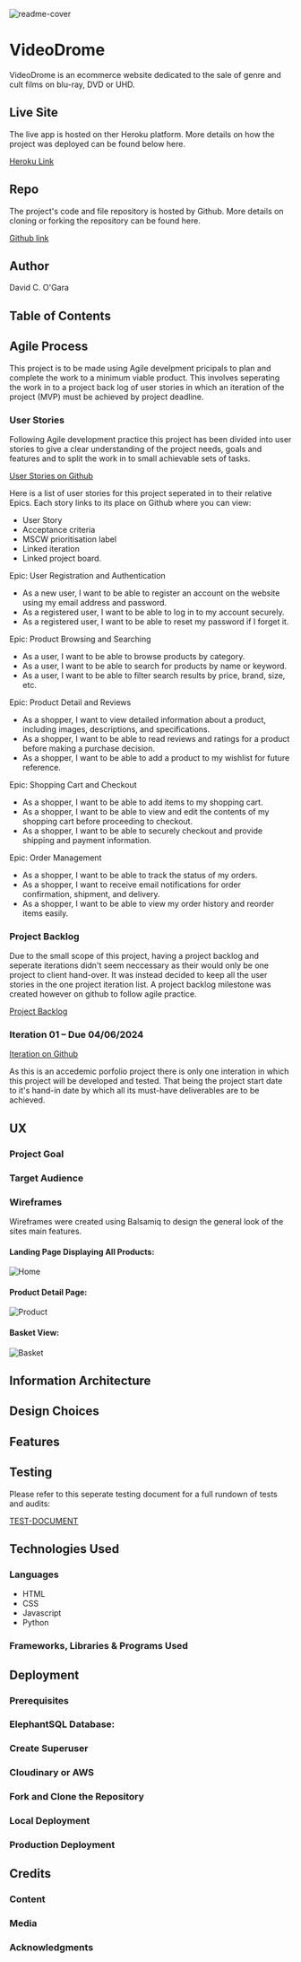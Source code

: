 ![readme-cover](https://github.com/0davidog/VideoDrome/assets/135815736/5fead196-6380-4d72-a4be-891aa77b7356)

# VideoDrome

VideoDrome is an ecommerce website dedicated to the sale of genre and cult films on blu-ray, DVD or UHD.

## Live Site

The live app is hosted on ther Heroku platform. More details on how the project was deployed can be found below here.

[Heroku Link](https://videodrome-ff881eaa1b51.herokuapp.com/)

## Repo

The project's code and file repository is hosted by Github. More details on cloning or forking the repository can be found here.

[Github link](https://github.com/0davidog/VideoDrome)

## Author

David C. O'Gara

## Table of Contents
## Agile Process

This project is to be made using Agile develpment pricipals to plan and complete the work to a minimum viable product. This involves seperating the work in to a project back log of user stories in which an iteration of the project (MVP) must be achieved by project deadline.

### User Stories

Following Agile development practice this project has been divided into user stories to give a clear understanding of the project needs, goals and features and to split the work in to small achievable sets of tasks.

[User Stories on Github](#)

Here is a list of user stories for this project seperated in to their relative Epics. Each story links to its place on Github where you can view:

- User Story
- Acceptance criteria
- MSCW prioritisation label
- Linked iteration
- Linked project board.
    
Epic: User Registration and Authentication

- As a new user, I want to be able to register an account on the website using my email address and password.
- As a registered user, I want to be able to log in to my account securely.
- As a registered user, I want to be able to reset my password if I forget it.

Epic: Product Browsing and Searching

- As a user, I want to be able to browse products by category.
- As a user, I want to be able to search for products by name or keyword.
- As a user, I want to be able to filter search results by price, brand, size, etc.

Epic: Product Detail and Reviews

- As a shopper, I want to view detailed information about a product, including images, descriptions, and specifications.
- As a shopper, I want to be able to read reviews and ratings for a product before making a purchase decision.
- As a shopper, I want to be able to add a product to my wishlist for future reference.

Epic: Shopping Cart and Checkout

- As a shopper, I want to be able to add items to my shopping cart.
- As a shopper, I want to be able to view and edit the contents of my shopping cart before proceeding to checkout.
- As a shopper, I want to be able to securely checkout and provide shipping and payment information.

Epic: Order Management
- As a shopper, I want to be able to track the status of my orders.
- As a shopper, I want to receive email notifications for order confirmation, shipment, and delivery.
- As a shopper, I want to be able to view my order history and reorder items easily.

### Project Backlog

Due to the small scope of this project, having a project backlog and seperate iterations didn't seem neccessary as their would only be one project to client hand-over. It was instead decided to keep all the user stories in the one project iteration list. A project backlog milestone was created however on github to follow agile practice.

[Project Backlog](https://github.com/0davidog/VideoDrome/milestone/2)

### Iteration 01 – Due 04/06/2024

[Iteration on Github](https://github.com/0davidog/VideoDrome/milestone/1)

As this is an accedemic porfolio project there is only one interation in which this project will be developed and tested. That being the project start date to it's hand-in date by which all its must-have deliverables are to be achieved.

## UX
### Project Goal
### Target Audience
### Wireframes

Wireframes were created using Balsamiq to design the general look of the sites main features.

#### Landing Page Displaying All Products:

![Home](https://github.com/0davidog/VideoDrome/assets/135815736/70922b57-666d-4ca8-8a6f-9a7108ddcd37)

#### Product Detail Page:

![Product](https://github.com/0davidog/VideoDrome/assets/135815736/51bf13ad-1905-49fb-8bf0-061d2c677c3b)

#### Basket View:

![Basket](https://github.com/0davidog/VideoDrome/assets/135815736/eb8e798a-de3b-4c6f-99c0-b5ed9bf38931)

## Information Architecture
## Design Choices
## Features
## Testing

Please refer to this seperate testing document for a full rundown of tests and audits:

[TEST-DOCUMENT](https://github.com/0davidog/VideoDrome/blob/main/TESTING.md)

## Technologies Used

### Languages

- HTML
- CSS
- Javascript
- Python

### Frameworks, Libraries & Programs Used
## Deployment
### Prerequisites
### ElephantSQL Database:
### Create Superuser
### Cloudinary or AWS
### Fork and Clone the Repository
### Local Deployment
### Production Deployment
## Credits
### Content
### Media
### Acknowledgments

